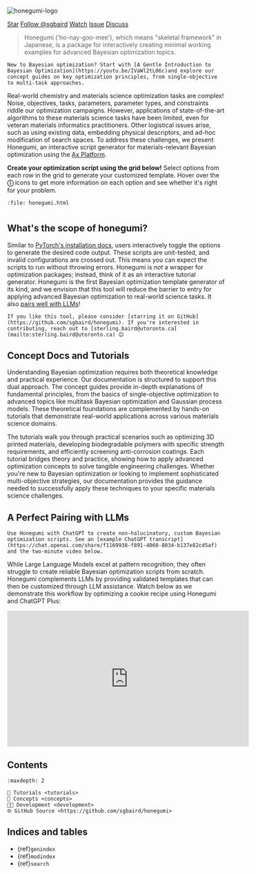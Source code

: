 ![honegumi-logo](https://github.com/sgbaird/honegumi/raw/main/reports/figures/honegumi-logo.png)

<a class="github-button" href="https://github.com/sgbaird/honegumi"
data-icon="octicon-star" data-size="large" data-show-count="true" aria-label="Star
sgbaird/honegumi on GitHub">Star</a>
<a class="github-button"
href="https://github.com/sgbaird" data-size="large" data-show-count="true"
aria-label="Follow @sgbaird on GitHub">Follow @sgbaird</a>
<a class="github-button" href="https://github.com/sgbaird/honegumi/subscription" data-icon="octicon-eye" data-size="large" data-show-count="true" aria-label="Watch sgbaird/honegumi on GitHub">Watch</a>
<a class="github-button" href="https://github.com/sgbaird/honegumi/issues"
data-icon="octicon-issue-opened" data-size="large" data-show-count="true"
aria-label="Issue sgbaird/honegumi on GitHub">Issue</a>
<a class="github-button" href="https://github.com/sgbaird/honegumi/discussions" data-icon="octicon-comment-discussion" data-size="large" aria-label="Discuss sgbaird/honegumi on GitHub">Discuss</a>
<br>

<!-- data-color-scheme="no-preference: light; light: light; dark: dark;"  -->

<!-- <iframe width="560" height="315" src="https://www.youtube.com/embed/IVaWl2tL06c?si=cFZxU3R2W9jOycLb" title="YouTube video player" frameborder="0" allow="accelerometer; autoplay; clipboard-write; encrypted-media; gyroscope; picture-in-picture; web-share" referrerpolicy="strict-origin-when-cross-origin" allowfullscreen></iframe> -->

> Honegumi ('ho-nay-goo-mee'), which means "skeletal framework" in Japanese, is a package for interactively creating minimal working examples for advanced Bayesian optimization topics.

```{tip}
New to Bayesian optimization? Start with [A Gentle Introduction to Bayesian Optimization](https://youtu.be/IVaWl2tL06c)and explore our concept guides on key optimization principles, from single-objective to multi-task approaches.
```

Real-world chemistry and materials science optimization tasks are complex! Noise, objectives, tasks, parameters, parameter types, and constraints riddle our optimization campaigns. However, applications of state-of-the-art algorithms to these materials science tasks have been limited, even for veteran materials informatics practitioners. Other logistical issues arise, such as using existing data, embedding physical descriptors, and ad-hoc modification of search spaces. To address these challenges, we present Honegumi, an interactive script generator for materials-relevant Bayesian optimization using the [Ax Platform](https://ax.dev/).

**Create your optimization script using the grid below!** 
Select options from each row in the grid to generate your customized template. Hover over the **&#9432;** icons to get more information on each option and see whether it's right for your problem.

```{raw} html
:file: honegumi.html
```

#

## What's the scope of honegumi?

Similar to [PyTorch's installation docs](https://pytorch.org/get-started/locally/), users interactively toggle the options to generate the desired code output. These scripts are unit-tested, and invalid configurations are crossed out. This means you can expect the scripts to run without throwing errors. Honegumi is *not* a wrapper for optimization packages; instead, think of it as an interactive tutorial generator. Honegumi is the first Bayesian optimization template generator of its kind, and we envision that this tool will reduce the barrier to entry for applying advanced Bayesian optimization to real-world science tasks. It also [pairs well with LLMs](#a-perfect-pairing-with-llms)!

```{note}
If you like this tool, please consider [starring it on GitHub](https://github.com/sgbaird/honegumi). If you're interested in contributing, reach out to [sterling.baird@utoronto.ca](mailto:sterling.baird@utoronto.ca) 😊
```

## Concept Docs and Tutorials

Understanding Bayesian optimization requires both theoretical knowledge and practical experience. Our documentation is structured to support this dual approach. The concept guides provide in-depth explanations of fundamental principles, from the basics of single-objective optimization to advanced topics like multitask Bayesian optimization and Gaussian process models. These theoretical foundations are complemented by hands-on tutorials that demonstrate real-world applications across various materials science domains.

The tutorials walk you through practical scenarios such as optimizing 3D printed materials, developing biodegradable polymers with specific strength requirements, and efficiently screening anti-corrosion coatings. Each tutorial bridges theory and practice, showing how to apply advanced optimization concepts to solve tangible engineering challenges. Whether you're new to Bayesian optimization or looking to implement sophisticated multi-objective strategies, our documentation provides the guidance needed to successfully apply these techniques to your specific materials science challenges.

## A Perfect Pairing with LLMs

```{tip}
Use Honegumi with ChatGPT to create non-halucinatory, custom Bayesian optimization scripts. See an [example ChatGPT transcript](https://chat.openai.com/share/f1169938-f891-4060-8034-b137e82cd5af) and the two-minute video below.
```

While Large Language Models excel at pattern recognition, they often struggle to create reliable Bayesian optimization scripts from scratch. Honegumi complements LLMs by providing validated templates that can then be customized through LLM assistance. Watch below as we demonstrate this workflow by optimizing a cookie recipe using Honegumi and ChatGPT Plus:

<iframe width="560" height="315" src="https://www.youtube.com/embed/rnI2BvGgP9o?si=HGODRbP19MlkC662" title="YouTube video player" frameborder="0" allow="accelerometer; clipboard-write; encrypted-media; gyroscope; picture-in-picture; web-share" allowfullscreen></iframe>

## Contents

```{toctree}
:maxdepth: 2

🔰 Tutorials <tutorials>
📖 Concepts <concepts>
🧑‍💻 Development <development>
🌐 GitHub Source <https://github.com/sgbaird/honegumi>
```

## Indices and tables

* {ref}`genindex`
* {ref}`modindex`
* {ref}`search`

[Sphinx]: http://www.sphinx-doc.org/
[Markdown]: https://daringfireball.net/projects/markdown/
[reStructuredText]: http://www.sphinx-doc.org/en/master/usage/restructuredtext/basics.html
[MyST]: https://myst-parser.readthedocs.io/en/latest/

<script async defer src="https://buttons.github.io/buttons.js"></script>